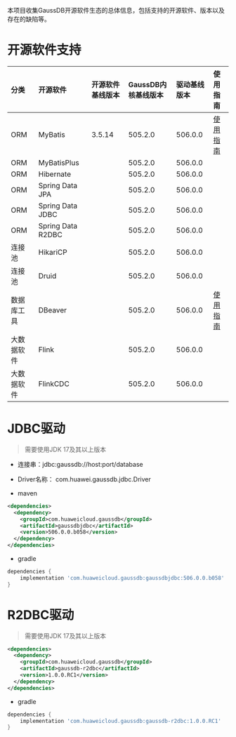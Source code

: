 本项目收集GaussDB开源软件生态的总体信息，包括支持的开源软件、版本以及存在的缺陷等。

# 开源软件支持

| 分类  | 开源软件  | 开源软件基线版本  | GaussDB内核基线版本  | 驱动基线版本  |  使用指南 |
| :------------ | :------------ | :------------ | :------------ | :------------ | :------------ |
| ORM  | MyBatis | 3.5.14  |  505.2.0  | 506.0.0  | [使用指南](./MyBatis/3.5.x/README.md)  |
| ORM  | MyBatisPlus |   |  505.2.0  | 506.0.0  |   |
| ORM  | Hibernate |   |  505.2.0  | 506.0.0  |   |
| ORM  | Spring Data JPA |   |  505.2.0  | 506.0.0  |   |
| ORM  | Spring Data JDBC |   |  505.2.0  | 506.0.0  |   |
| ORM  | Spring Data R2DBC |   |  505.2.0  | 506.0.0  |   |
| 连接池  | HikariCP  |   | 505.2.0  | 506.0.0  |   |
| 连接池  | Druid  |   | 505.2.0  | 506.0.0  |   |
| 数据库工具  | DBeaver  |   | 505.2.0  | 506.0.0 | [使用指南](./DBeaver/25.0.x/README.md)  |
| 大数据软件  |  Flink |   | 505.2.0  | 506.0.0 |   |
| 大数据软件  |  FlinkCDC |   | 505.2.0  | 506.0.0 |   |

# JDBC驱动

> 需要使用JDK 17及其以上版本

* 连接串：jdbc:gaussdb://host:port/database

* Driver名称： com.huawei.gaussdb.jdbc.Driver

* maven

```xml
<dependencies>
  <dependency>
    <groupId>com.huaweicloud.gaussdb</groupId>
    <artifactId>gaussdbjdbc</artifactId>
    <version>506.0.0.b058</version>
  </dependency>
</dependencies>
```

* gradle

```gradle
dependencies {
    implementation 'com.huaweicloud.gaussdb:gaussdbjdbc:506.0.0.b058'
}  
```

# R2DBC驱动

> 需要使用JDK 17及其以上版本

```xml
<dependencies>
  <dependency>
    <groupId>com.huaweicloud.gaussdb</groupId>
    <artifactId>gaussdb-r2dbc</artifactId>
    <version>1.0.0.RC1</version>
  </dependency>
</dependencies>
```

* gradle

```gradle
dependencies {
    implementation 'com.huaweicloud.gaussdb:gaussdb-r2dbc:1.0.0.RC1'
}  
```


